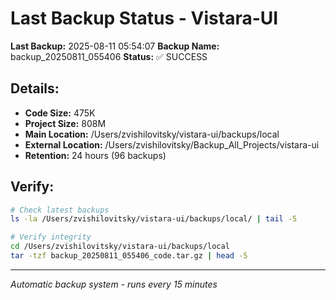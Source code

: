 # Last Backup Status - Vistara-UI

**Last Backup:** 2025-08-11 05:54:07
**Backup Name:** backup_20250811_055406
**Status:** ✅ SUCCESS

## Details:
- **Code Size:** 475K
- **Project Size:** 808M
- **Main Location:** /Users/zvishilovitsky/vistara-ui/backups/local
- **External Location:** /Users/zvishilovitsky/Backup_All_Projects/vistara-ui
- **Retention:** 24 hours (96 backups)

## Verify:
```bash
# Check latest backups
ls -la /Users/zvishilovitsky/vistara-ui/backups/local/ | tail -5

# Verify integrity
cd /Users/zvishilovitsky/vistara-ui/backups/local
tar -tzf backup_20250811_055406_code.tar.gz | head -5
```

---
*Automatic backup system - runs every 15 minutes*
